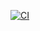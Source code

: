 [![CI](https://github.com/Valeriia-shbn/unit5.2/actions/workflows/gradle.yml/badge.svg)](https://github.com/Valeriia-shbn/unit5.2/actions/workflows/gradle.yml)
